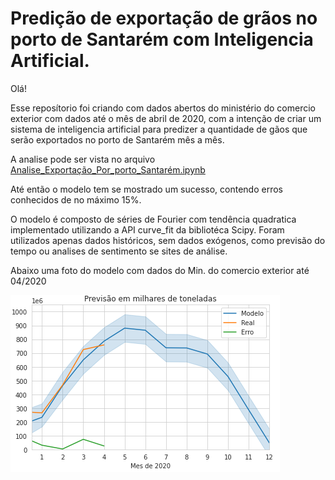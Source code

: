 # Predição de exportação de grãos no porto de Santarém com Inteligencia Artificial.

Olá!

Esse reposítorio foi criando com dados abertos do ministério do comercio exterior com dados até o mês de abril de 2020, com a intenção de criar um sistema de inteligencia artificial para predizer a quantidade de gãos que serão exportados no porto de Santarém mês a mês.

A analise pode ser vista no arquivo [Analise_Exportação_Por_porto_Santarém.ipynb](Analise_Exportação_Por_porto_Santarém.ipynb)

Até então o modelo tem se mostrado um sucesso, contendo erros conhecidos de no máximo 15%.

O modelo é composto de séries de Fourier com tendência quadratica implementado utilizando a API curve_fit da bibliotéca Scipy. Foram utilizados apenas dados históricos, sem dados exógenos, como previsão do tempo ou analises de sentimento se sites de análise.

Abaixo uma foto do modelo com dados do Min. do comercio exterior até 04/2020

![Modelo em 04/2020](https://github.com/Trajanolc/Analise_Graos_Santarem/blob/master/Modelo%20042020.PNG)
